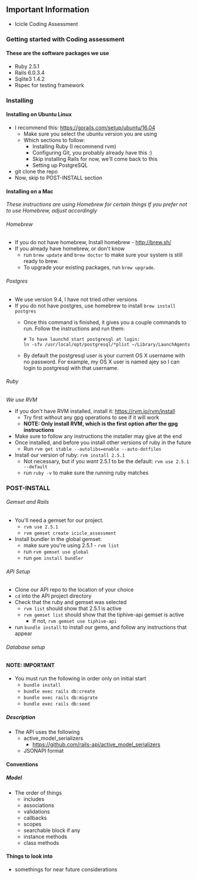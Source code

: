 ## Important Information
- Icicle Coding Assessment

### Getting started with Coding assessment
#### These are the software packages we use
- Ruby 2.5.1
- Rails 6.0.3.4
- Sqlite3 1.4.2
- Rspec for testing framework

### Installing
#### Installing on Ubuntu Linux
- I recommend this: https://gorails.com/setup/ubuntu/16.04
  + Make sure you select the ubuntu version you are using
  + Which sections to follow:
    * Installing Ruby (I recommend rvm)
    * Configuring Git, you probably already have this :)
    * Skip installing Rails for now, we'll come back to this
    * Setting up PostgreSQL
- git clone the repo
- Now, skip to POST-INSTALL section

#### Installing on a Mac
*These instructions are using Homebrew for certain things*
*If you prefer not to use Homebrew, adjust accordingly*
###### Homebrew
- If you do not have homebrew, Install homebrew - http://brew.sh/
- If you already have homebrew, or don't know
  + run `brew update` and `brew doctor` to make sure your system is still ready to brew.
  + To upgrade your existing packages, run `brew upgrade`.

###### Postgres
- We use version 9.4, I have not tried other versions
- If you do not have postgres, use homebrew to install `brew install postgres`
  + Once this command is finished, it gives you a couple commands to run. Follow the instructions and run them:

      ```
      # To have launchd start postgresql at login:
      ln -sfv /usr/local/opt/postgresql/*plist ~/Library/LaunchAgents

  + By default the postgresql user is your current OS X username with no password. For example, my OS X user is named ajey so I can login to postgresql with that username.

###### Ruby
*We use RVM*
- If you don't have RVM installed, install it: https://rvm.io/rvm/install
  + Try first without any gpg operations to see if it will work
  + **NOTE: Only install RVM, which is the first option after the gpg instructions**
- Make sure to follow any instructions the installer may give at the end
- Once installed, and before you install other versions of ruby in the future
  + Run `rvm get stable --autolibs=enable --auto-dotfiles`
- Install our version of ruby: `rvm install 2.5.1`
  + Not necessary, but if you *want* 2.5.1 to be the default: `rvm use 2.5.1 --default`
  + run `ruby -v` to make sure the running ruby matches

### POST-INSTALL
###### Gemset and Rails
- You'll need a gemset for our project.
  + `rvm use 2.5.1`
  + `rvm gemset create icicle_assessment`
- Install bundler in the global gemset:
  + make sure you're using 2.5.1 - `rvm list`
  + run `rvm gemset use global`
  + run `gem install bundler`

###### API Setup
- Clone our API repo to the location of your choice
- `cd` into the API project directory
- Check that the ruby and gemset was selected
  + `rvm list` should show that 2.5.1 is active
  + `rvm gemset list` should show that the tiphive-api gemset is active
    * If not, `rvm gemset use tiphive-api`
- run `bundle install` to install our gems, and follow any instructions that appear

###### Database setup

#### NOTE: IMPORTANT
- You must run the following in order only on initial start
  - `bundle install`
  - `bundle exec rails db:create`
  - `bundle exec rails db:migrate`
  - `bundle exec rails db:seed`


##### Description
- The API uses the following
  + active_model_serializers
    * https://github.com/rails-api/active_model_serializers
  + JSONAPI format

#### Conventions
##### Model
- The order of things
  + includes
  + associations
  + validations
  + callbacks
  + scopes
  + searchable block if any
  + instance methods
  + class methods

#### Things to look into
- somethings for near future considerations
